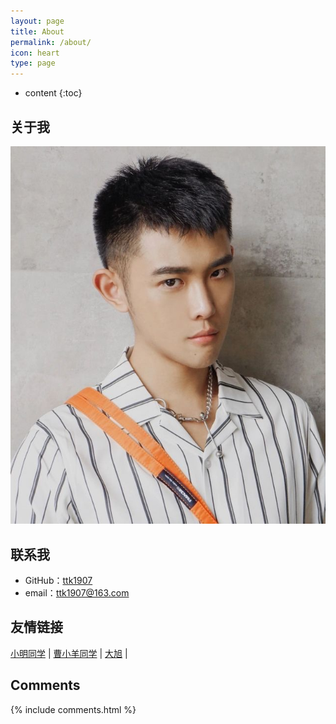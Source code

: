 ```yaml
---
layout: page
title: About
permalink: /about/
icon: heart
type: page
---
```


* content
{:toc}

## 关于我

![My helpful screenshot](/assets/tupian.jpg)

## 联系我

* GitHub：[ttk1907](https://github.com/ttk1907)
* email：ttk1907@163.com


## 友情链接

[小明同学](https://victor981221.github.io/) \|
[曹小羊同学](https://cangyang7.github.io/) \| 
[大旭](http://nineberg.gitub.io/) \|

## Comments

{% include comments.html %}
